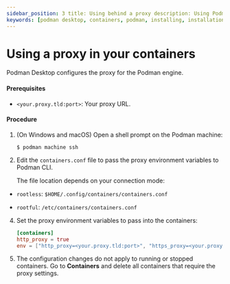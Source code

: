 ```yaml
---
sidebar_position: 3 title: Using behind a proxy description: Using Podman Desktop behind a proxy requiring custom Certificate Authorities (CA). tags: [podman-desktop, installing, windows, macos, linux]
keywords: [podman desktop, containers, podman, installing, installation, windows, macos, linux]
---
```


# Using a proxy in your containers

Podman Desktop configures the proxy for the Podman engine.

#### Prerequisites

* `<your.proxy.tld:port>`: Your proxy URL.

#### Procedure

1. (On Windows and macOS) Open a shell prompt on the Podman machine:

    ```commandline
    $ podman machine ssh
    ```

2. Edit the `containers.conf` file to pass the proxy environment variables to Podman CLI.

   The file location depends on your connection mode:

  * `rootless`: `$HOME/.config/containers/containers.conf`

  * `rootful`: `/etc/containers/containers.conf`

4. Set the proxy environment variables to pass into the containers:

      ```toml
      [containers]
      http_proxy = true
      env = ["http_proxy=<your.proxy.tld:port>", "https_proxy=<your.proxy.tld:port>"] 
      ```

1. The configuration changes do not apply to running or stopped containers. 
   Go to **Containers** and delete all containers that require the proxy settings.
